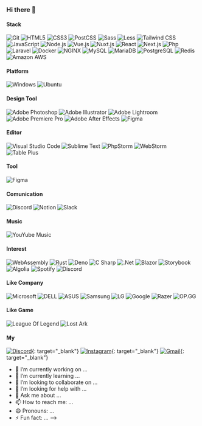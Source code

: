 ### Hi there 👋

#### Stack
![Git](https://img.shields.io/badge/Git-F64935?style=for-the-badge&logo=Git&logoColor=white) ![HTML5](https://img.shields.io/badge/HTML5-E34F26?style=for-the-badge&logo=HTML5&logoColor=white) ![CSS3](https://img.shields.io/badge/CSS3-1572B6?style=for-the-badge&logo=CSS3&logoColor=white) ![PostCSS](https://img.shields.io/badge/PostCSS-DD3A0A?style=for-the-badge&logo=PostCSS&logoColor=white) ![Sass](https://img.shields.io/badge/Sass-CC6699?style=for-the-badge&logo=Sass&logoColor=white) ![Less](https://img.shields.io/badge/Less-1D365D?style=for-the-badge&logo=Less&logoColor=white) ![Tailwind CSS](https://img.shields.io/badge/Tailwind%20CSS-38B2AC?style=for-the-badge&logo=Tailwind%20CSS&logoColor=white) ![JavaScript](https://img.shields.io/badge/JavaScript-F7DF1E?style=for-the-badge&logo=JavaScript&logoColor=222222)
![Node.js](https://img.shields.io/badge/Node.js-339933?style=for-the-badge&logo=Node.js&logoColor=white) ![Vue.js](https://img.shields.io/badge/Vue.js-4FC08D?style=for-the-badge&logo=Vue.js&logoColor=white) ![Nuxt.js](https://img.shields.io/badge/Nuxt.js-00C58E?style=for-the-badge&logo=Nuxt.js&logoColor=white) ![React](https://img.shields.io/badge/React-61DAFB?style=for-the-badge&logo=React&logoColor=white) ![Next.js](https://img.shields.io/badge/Next.js-000000?style=for-the-badge&logo=Next.js&logoColor=white)  ![Php](https://img.shields.io/badge/Php-777BB4?style=for-the-badge&logo=Php&logoColor=white) ![Laravel](https://img.shields.io/badge/Laravel-FF2D20?style=for-the-badge&logo=Laravel&logoColor=white) ![Docker](https://img.shields.io/badge/Docker-2496ED?style=for-the-badge&logo=Docker&logoColor=white) ![NGINX](https://img.shields.io/badge/NGINX-269539?style=for-the-badge&logo=NGINX&logoColor=white) ![MySQL](https://img.shields.io/badge/MySQL-4479A1?style=for-the-badge&logo=MySQL&logoColor=white) ![MariaDB](https://img.shields.io/badge/MariaDB-003545?style=for-the-badge&logo=MariaDB&logoColor=white) ![PostgreSQL](https://img.shields.io/badge/PostgreSQL-336791?style=for-the-badge&logo=PostgreSQL&logoColor=white) ![Redis](https://img.shields.io/badge/Redis-DC382D?style=for-the-badge&logo=Redis&logoColor=white) ![Amazon AWS](https://img.shields.io/badge/Amazon%20AWS-535D6C?style=for-the-badge&logo=Amazon%20AWS&logoColor=white)

#### Platform
![Windows](https://img.shields.io/badge/Windows-0078D6?style=for-the-badge&logo=Windows&logoColor=white) ![Ubuntu](https://img.shields.io/badge/Ubuntu-E95420?style=for-the-badge&logo=Ubuntu&logoColor=white) 


#### Design Tool
![Adobe Photoshop](https://img.shields.io/badge/Adobe%20Photoshop-31A8FF?style=for-the-badge&logo=Adobe%20Photoshop&logoColor=white) ![Adobe Illustrator](https://img.shields.io/badge/Adobe%20Illustrator-FF9A00?style=for-the-badge&logo=Adobe%20Illustrator&logoColor=white) ![Adobe Lightroom](https://img.shields.io/badge/Adobe%20Lightroom-31A8FF?style=for-the-badge&logo=Adobe%20Lightroom&logoColor=white) ![Adobe Premiere Pro](https://img.shields.io/badge/Adobe%20Premiere%20Pro-9999FF?style=for-the-badge&logo=Adobe%20Premiere%20Pro&logoColor=white) ![Adobe After Effects](https://img.shields.io/badge/Adobe%20After%20Effects-9999FF?style=for-the-badge&logo=Adobe%20After%20Effects&logoColor=white) ![Figma](https://img.shields.io/badge/Figma-9999FF?style=for-the-badge&logo=Figma&logoColor=white)

#### Editor

![Visual Studio Code](https://img.shields.io/badge/Visual%20Studio%20Code-007ACC?style=for-the-badge&logo=Visual%20Studio%20Code&logoColor=white) ![Sublime Text](https://img.shields.io/badge/Sublime%20Text-FF9800?style=for-the-badge&logo=Sublime%20Text&logoColor=222222) ![PhpStorm](https://img.shields.io/badge/PhpStorm-000000?style=for-the-badge&logo=PhpStorm&logoColor=white) ![WebStorm](https://img.shields.io/badge/WebStorm-000000?style=for-the-badge&logo=WebStorm&logoColor=white) ![Table Plus](https://img.shields.io/badge/Table%20Plus-000000?style=for-the-badge) 

#### Tool
![Figma](https://img.shields.io/badge/Postman-FF6C37?style=for-the-badge&logo=Postman&logoColor=white)

#### Comunication

![Discord](https://img.shields.io/badge/Discord-7289DA?style=for-the-badge&logo=Discord&logoColor=white) ![Notion](https://img.shields.io/badge/Notion-000000?style=for-the-badge&logo=Notion&logoColor=white) ![Slack](https://img.shields.io/badge/Slack-4A154B?style=for-the-badge&logo=Slack&logoColor=white) 

#### Music

![YouYube Music](https://img.shields.io/badge/YouTube%20Music-FF0000?style=for-the-badge&logo=YouTube%20Music&logoColor=white)

#### Interest
![WebAssembly](https://img.shields.io/badge/WebAssemlby-654FF0?style=for-the-badge&logo=WebAssembly&logoColor=white) ![Rust](https://img.shields.io/badge/Rust-000000?style=for-the-badge&logo=Rust&logoColor=white) ![Deno](https://img.shields.io/badge/Deno-000000?style=for-the-badge&logo=Deno&logoColor=white) ![C Sharp](https://img.shields.io/badge/C%20Sharp-239120?style=for-the-badge&logo=C%20Sharp&logoColor=white) ![.Net](https://img.shields.io/badge/.Net-5C2D91?style=for-the-badge&logo=.Net&logoColor=white) ![Blazor](https://img.shields.io/badge/Blazor-512BD4?style=for-the-badge&logo=Blazor&logoColor=white) ![Storybook](https://img.shields.io/badge/Storybook-FF4785?style=for-the-badge&logo=Storybook&logoColor=white) ![Algolia](https://img.shields.io/badge/Algolia-5468FF?style=for-the-badge&logo=Algolia&logoColor=white) ![Spotify](https://img.shields.io/badge/Spotify-1ED760?style=for-the-badge&logo=Spotify&logoColor=white) ![Discord](https://img.shields.io/badge/Discord-7289DA?style=for-the-badge&logo=Discord&logoColor=white) 

#### Like Company

![Microsoft](https://img.shields.io/badge/Microsoft-5E5E5E?style=for-the-badge&logo=Microsoft&logoColor=white) ![DELL](https://img.shields.io/badge/DELL-007DB8?style=for-the-badge&logo=DELL&logoColor=white) ![ASUS](https://img.shields.io/badge/ASUS-000000?style=for-the-badge&logo=ASUS&logoColor=white) ![Samsung](https://img.shields.io/badge/Samsung-1428A0?style=for-the-badge&logo=Samsung&logoColor=white) ![LG](https://img.shields.io/badge/LG-A50034?style=for-the-badge&logo=LG&logoColor=white) ![Google](https://img.shields.io/badge/Google-4285F4?style=for-the-badge&logo=Google&logoColor=white)  ![Razer](https://img.shields.io/badge/Razer-00FF00?style=for-the-badge&logo=Razer&logoColor=white) ![OP.GG](https://img.shields.io/badge/OP.GG-5383e8?style=for-the-badge)

#### Like Game

![League Of Legend](https://img.shields.io/badge/League%20Of%20Legend-D32936?style=for-the-badge) ![Lost Ark](https://img.shields.io/badge/Lost%20Ark-222222?style=for-the-badge)

#### My

[![Discord](https://img.shields.io/badge/Discord-7289DA?style=for-the-badge&logo=Discord&logoColor=white)](https://discord.gg/K6dgsPq2Xw){: target="_blank"} [![Instagram](https://img.shields.io/badge/Instagram-E4405F?style=for-the-badge&logo=Instagram&logoColor=white)](https://www.instagram.com/initred.log/){: target="_blank"} [![Gmail](https://img.shields.io/badge/Gmail-D14836?style=for-the-badge&logo=Gmail&logoColor=white)](mailto:initred@gmail.com){: target="_blank"}

- 🔭 I’m currently working on ...
- 🌱 I’m currently learning ...
- 👯 I’m looking to collaborate on ...
- 🤔 I’m looking for help with ...
- 💬 Ask me about ...
- 📫 How to reach me: ...
- 😄 Pronouns: ...
- ⚡ Fun fact: ...
-->
